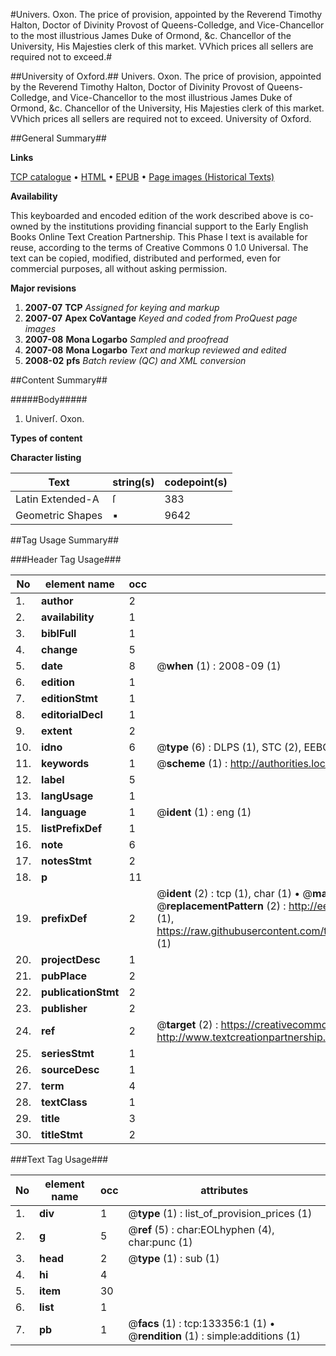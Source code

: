 #Univers. Oxon. The price of provision, appointed by the Reverend Timothy Halton, Doctor of Divinity Provost of Queens-Colledge, and Vice-Chancellor to the most illustrious James Duke of Ormond, &c. Chancellor of the University, His Majesties clerk of this market. VVhich prices all sellers are required not to exceed.#

##University of Oxford.##
Univers. Oxon. The price of provision, appointed by the Reverend Timothy Halton, Doctor of Divinity Provost of Queens-Colledge, and Vice-Chancellor to the most illustrious James Duke of Ormond, &c. Chancellor of the University, His Majesties clerk of this market. VVhich prices all sellers are required not to exceed.
University of Oxford.

##General Summary##

**Links**

[TCP catalogue](http://www.ota.ox.ac.uk/tcp/)  • 
[HTML](http://tei.it.ox.ac.uk/tcp/Texts-HTML/free/A90/A90316.html)  • 
[EPUB](http://tei.it.ox.ac.uk/tcp/Texts-EPUB/free/A90/A90316.epub) • 
[Page images (Historical Texts)](https://data.historicaltexts.jisc.ac.uk/view?pubId=eebo-99897663e&pageId=eebo-99897663e-133356-1)

**Availability**

This keyboarded and encoded edition of the
	       work described above is co-owned by the institutions
	       providing financial support to the Early English Books
	       Online Text Creation Partnership. This Phase I text is
	       available for reuse, according to the terms of Creative
	       Commons 0 1.0 Universal. The text can be copied,
	       modified, distributed and performed, even for
	       commercial purposes, all without asking permission.

**Major revisions**

1. __2007-07__ __TCP__ *Assigned for keying and markup*
1. __2007-07__ __Apex CoVantage__ *Keyed and coded from ProQuest page images*
1. __2007-08__ __Mona Logarbo__ *Sampled and proofread*
1. __2007-08__ __Mona Logarbo__ *Text and markup reviewed and edited*
1. __2008-02__ __pfs__ *Batch review (QC) and XML conversion*

##Content Summary##

#####Body#####

1. Univerſ. Oxon.

**Types of content**


**Character listing**


|Text|string(s)|codepoint(s)|
|---|---|---|
|Latin Extended-A|ſ|383|
|Geometric Shapes|▪|9642|

##Tag Usage Summary##

###Header Tag Usage###

|No|element name|occ|attributes|
|---|---|---|---|
|1.|__author__|2||
|2.|__availability__|1||
|3.|__biblFull__|1||
|4.|__change__|5||
|5.|__date__|8| @__when__ (1) : 2008-09 (1)|
|6.|__edition__|1||
|7.|__editionStmt__|1||
|8.|__editorialDecl__|1||
|9.|__extent__|2||
|10.|__idno__|6| @__type__ (6) : DLPS (1), STC (2), EEBO-CITATION (1), PROQUEST (1), VID (1)|
|11.|__keywords__|1| @__scheme__ (1) : http://authorities.loc.gov/ (1)|
|12.|__label__|5||
|13.|__langUsage__|1||
|14.|__language__|1| @__ident__ (1) : eng (1)|
|15.|__listPrefixDef__|1||
|16.|__note__|6||
|17.|__notesStmt__|2||
|18.|__p__|11||
|19.|__prefixDef__|2| @__ident__ (2) : tcp (1), char (1)  •  @__matchPattern__ (2) : ([0-9\-]+):([0-9IVX]+) (1), (.+) (1)  •  @__replacementPattern__ (2) : http://eebo.chadwyck.com/downloadtiff?vid=$1&page=$2 (1), https://raw.githubusercontent.com/textcreationpartnership/Texts/master/tcpchars.xml#$1 (1)|
|20.|__projectDesc__|1||
|21.|__pubPlace__|2||
|22.|__publicationStmt__|2||
|23.|__publisher__|2||
|24.|__ref__|2| @__target__ (2) : https://creativecommons.org/publicdomain/zero/1.0/ (1), http://www.textcreationpartnership.org/docs/. (1)|
|25.|__seriesStmt__|1||
|26.|__sourceDesc__|1||
|27.|__term__|4||
|28.|__textClass__|1||
|29.|__title__|3||
|30.|__titleStmt__|2||


###Text Tag Usage###

|No|element name|occ|attributes|
|---|---|---|---|
|1.|__div__|1| @__type__ (1) : list_of_provision_prices (1)|
|2.|__g__|5| @__ref__ (5) : char:EOLhyphen (4), char:punc (1)|
|3.|__head__|2| @__type__ (1) : sub (1)|
|4.|__hi__|4||
|5.|__item__|30||
|6.|__list__|1||
|7.|__pb__|1| @__facs__ (1) : tcp:133356:1 (1)  •  @__rendition__ (1) : simple:additions (1)|
